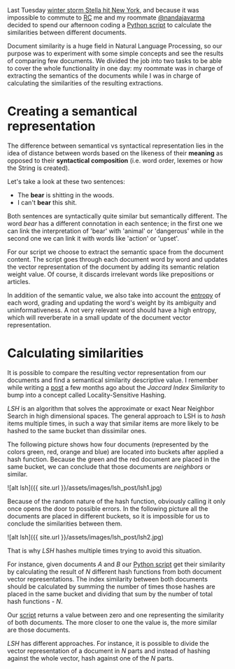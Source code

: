 Last Tuesday [winter storm Stella hit New York](http://www.independent.co.uk/news/world/americas/stella-storm-blizzard-emergency-weather-ice-rain-a7630316.html), and because it was impossible to commute to [RC](https://www.recurse.com/) me and my roommate [@nandajavarma](https://twitter.com/nandajavarma) decided to spend our afternoon coding a [Python script](https://github.com/nandajavarma/document-similarity) to calculate the similarities between different documents.

Document similarity is a huge field in Natural Language Processing, so our purpose was to experiment with some simple concepts and see the results of comparing few documents. We divided the job into two tasks to be able to cover the whole functionality in one day: my roommate was in charge of extracting the semantics of the documents while I was in charge of calculating the similarities of the resulting extractions.

# Creating a semantical representation

The difference between semantical vs syntactical representation lies in the idea of distance between words based on the likeness of their **meaning** as opposed to their **syntactical composition** (i.e. word order, lexemes or how the String is created).

Let's take a look at these two sentences:
- The **bear** is shitting in the woods.
- I can't **bear** this shit.

Both sentences are syntactically quite similar but semantically different. The word *bear* has a different connotation in each sentence; in the first one we can link the interpretation of 'bear' with 'animal' or 'dangerous' while in the second one we can link it with words like 'action' or 'upset'.

For our script we choose to extract the semantic space from the document content. The script goes through each document word by word and updates the vector representation of the document by adding its semantic relation weight value. Of course, it discards irrelevant words like prepositions or articles.

In addition of the semantic value, we also take into account the [entropy](https://www.quora.com/What-is-high-entropy-data) of each word, grading and updating the word's weight by its ambiguity and uninformativeness. A not very relevant word should have a high entropy, which will reverberate in a small update of the document vector representation.

# Calculating similarities

It is possible to compare the resulting vector representation from our documents and find a semantical similarity descriptive value. I remember while writing a [post](https://jootse84.github.io/notes/jaccard-index-calculation-in-R) a few months ago about the *Jaccard Index Similarity* to bump into a concept called Locality-Sensitive Hashing.

*LSH* is an algorithm that solves the approximate or exact Near Neighbor Search in high dimensional spaces. The general approach to LSH is to *hash* items multiple times, in such a way that similar items are more likely to be hashed to the same bucket than dissimilar ones.

The following picture shows how four documents (represented by the colors green, red, orange and blue) are located into buckets after applied a hash function. Because the green and the red document are placed in the same bucket, we can conclude that those documents are *neighbors* or similar.

![alt lsh]({{ site.url }}/assets/images/lsh_post/lsh1.jpg)

Because of the random nature of the hash function, obviously calling it only once opens the door to possible errors. In the following picture all the documents are placed in different buckets, so it is impossible for us to conclude the similarities between them.

![alt lsh]({{ site.url }}/assets/images/lsh_post/lsh2.jpg)

That is why *LSH* hashes multiple times trying to avoid this situation.

For instance, given documents *A* and *B* our [Python script](https://github.com/nandajavarma/document-similarity) get their similarity by calculating the result of *N* different hash functions from both document vector representations. The index similarity between both documents should be calculated by summing the number of times those hashes are placed in the same bucket and dividing that sum by the number of total hash functions - *N*.

Our [script](https://github.com/nandajavarma/document-similarity) returns a value between zero and one representing the similarity of both documents. The more closer to one the value is, the more similar are those documents.

*LSH* has different approaches. For instance, it is possible to divide the vector representation of a document in *N* parts and instead of hashing against the whole vector, hash against one of the *N* parts.

